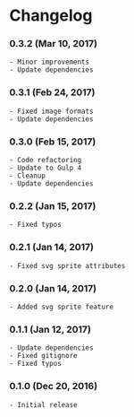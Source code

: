# Changelog

### 0.3.2 (Mar 10, 2017)

    - Minor improvements
    - Update dependencies

### 0.3.1 (Feb 24, 2017)

    - Fixed image formats
    - Update dependencies

### 0.3.0 (Feb 15, 2017)

    - Code refactoring
    - Update to Gulp 4
    - Cleanup
    - Update dependencies

### 0.2.2 (Jan 15, 2017)

    - Fixed typos

### 0.2.1 (Jan 14, 2017)

    - Fixed svg sprite attributes

### 0.2.0 (Jan 14, 2017)

    - Added svg sprite feature

### 0.1.1 (Jan 12, 2017)

    - Update dependencies
    - Fixed gitignore
    - Fixed typos

### 0.1.0 (Dec 20, 2016)

    - Initial release
